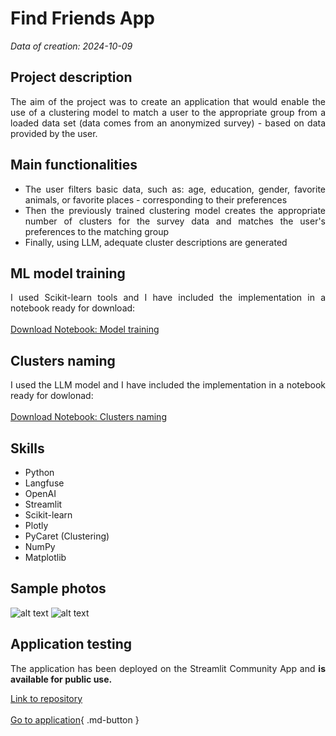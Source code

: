 # Find Friends App

*Data of creation: 2024-10-09*

## Project description
<div style="text-align: justify;">
The aim of the project was to create an application that would enable the use of a clustering model to match a user to the appropriate group from a loaded data set (data comes from an anonymized survey) - based on data provided by the user.
</div style>

## Main functionalities
<div style="text-align: justify;">
  <ul>
    <li>The user filters basic data, such as: age, education, gender, favorite animals, or favorite places - corresponding to their preferences</li>
    <li>Then the previously trained clustering model creates the appropriate number of clusters for the survey data and matches the user's preferences to the matching group</li>
    <li>Finally, using LLM, adequate cluster descriptions are generated</li>
  </ul>
</div>

## ML model training
<div style="text-align: justify;">
I used Scikit-learn tools and I have included the implementation in a notebook ready for download:<br><br>
<a href="clustering_model_training.ipynb" class="md-button md-button--primary">Download Notebook: Model training</a>
</div style>

## Clusters naming
<div style="text-align: justify;">
I used the LLM model and I have included the implementation in a notebook ready for dowlonad:<br><br>
<a href="clusters_naming.ipynb" class="md-button md-button--primary">Download Notebook: Clusters naming</a>
</div style>


## Skills
<ul>
  <li>Python</li>
  <li>Langfuse</li>
  <li>OpenAI</li>
  <li>Streamlit</li>
  <li>Scikit-learn</li>
  <li>Plotly</li>
  <li>PyCaret (Clustering)</li>
  <li>NumPy</li>
  <li>Matplotlib</li>
</ul>

## Sample photos
![alt text](data/first.png)
![alt text](data/second.png)

## Application testing
<div style="text-align: justify;">
The application has been deployed on the Streamlit Community App and <strong>is available for public use.</strong>
</div style>

[Link to repository](https://github.com/kasjansmigielski/find_friends_app)<br><br>
[Go to application](https://find-friends-app.streamlit.app/){ .md-button }